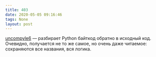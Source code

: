 ```yaml
---
title: 403
date: 2020-05-05 09:16:46
tags: None
layout: post
---
```


[uncompyle6](https://github.com/rocky/python-uncompyle6/) — разбирает Python байткод обратно в исходный код. Очевидно, получается не то же самое, но очень даже читаемое: сохраняются все названия, вся логика.
